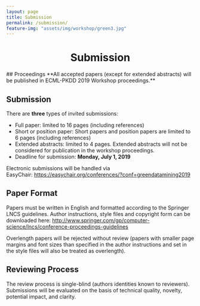```yaml
---
layout: page
title: Submission
permalink: /submission/
feature-img: "assets/img/workshop/green3.jpg"
---
```


<h1 style="text-align: center">Submission</h1>
## Proceedings
**All accepted papers (except for extended abstracts) will be published in ECML-PKDD 2019 Workshop proceedings.**

## Submission
There are **three** types of invited submissions:

* Full paper: limited to 16 pages (including references)
* Short or position paper: Short papers and position papers are limited to 6 pages (including references)
* Extended abstracts: limited to 4 pages. Extended abstracts will not be considered for publication in the workshop proceedings.
* Deadline for submission: **Monday, July 1, 2019**

Electronic submissions will be handled via EasyChair: <a href="https://easychair.org/conferences/?conf=greendatamining2019">https://easychair.org/conferences/?conf=greendatamining2019

## Paper Format
Papers must be written in English and formatted according to the Springer LNCS guidelines.
Author instructions, style files and copyright form can be downloaded here:
<a href="http://www.springer.com/gp/computer-science/lncs/conference-proceedings-guidelines">http://www.springer.com/gp/computer-science/lncs/conference-proceedings-guidelines

Overlength papers will be rejected without review (papers with smaller page margins
and font sizes than specified in the author instructions and set in the style files will
also be treated as overlength).

## Reviewing Process
The review process is single-blind (authors identities known to reviewers).
Submissions will be evaluated on the basis of technical quality, novelty, potential impact, and clarity.
